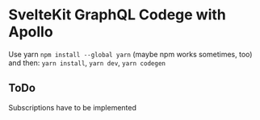 # SvelteKit GraphQL Codege with Apollo

Use yarn `npm install --global yarn` (maybe npm works sometimes, too) and then: `yarn install`, `yarn dev`, `yarn codegen`

## ToDo

Subscriptions have to be implemented
